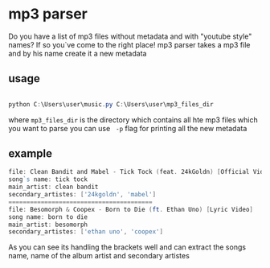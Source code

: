 # mp3 parser

Do you have a list of mp3 files without metadata and with "youtube style" names?
If so you`ve come to the right place! mp3 parser takes a mp3 file and by his name create it a new metadata

## usage
```powershell

python C:\Users\user\music.py C:\Users\user\mp3_files_dir 
```
where ```mp3_files_dir``` is the directory which contains all hte mp3 files which you want to parse
you can use ``` -p``` flag for printing all the new metadata

## example

```powershell
file: Clean Bandit and Mabel - Tick Tock (feat. 24kGoldn) [Official Video]
song`s name: tick tock
main_artist: clean bandit
secondary_artistes: ['24kgoldn', 'mabel']
========================================
file: Besomorph & Coopex - Born to Die (ft. Ethan Uno) [Lyric Video]
song name: born to die
main_artist: besomorph
secondary_artistes: ['ethan uno', 'coopex']
```
As you can see its handling the brackets well and can extract the songs name, name of the album artist and secondary artistes


